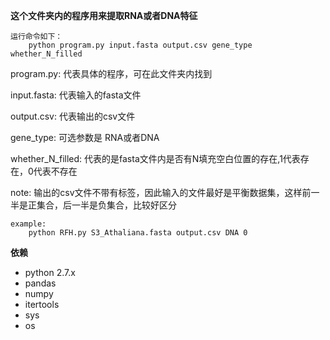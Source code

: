 **这个文件夹内的程序用来提取RNA或者DNA特征**

```
运行命令如下：
	python program.py input.fasta output.csv gene_type whether_N_filled
```
program.py: 代表具体的程序，可在此文件夹内找到

input.fasta: 代表输入的fasta文件

output.csv: 代表输出的csv文件

gene_type: 可选参数是 RNA或者DNA

whether_N_filled: 代表的是fasta文件内是否有N填充空白位置的存在,1代表存在，0代表不存在

note: 输出的csv文件不带有标签，因此输入的文件最好是平衡数据集，这样前一半是正集合，后一半是负集合，比较好区分

```
example: 
	python RFH.py S3_Athaliana.fasta output.csv DNA 0
```
**依赖**
* python 2.7.x
* pandas
* numpy
* itertools
* sys
* os
